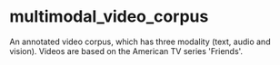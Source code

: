 # multimodal_video_corpus
An annotated video corpus, which has three modality (text, audio and vision). Videos are based on the American TV series 'Friends'.
